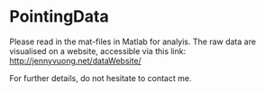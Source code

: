# PointingData

Please read in the mat-files in Matlab for analyis. The raw data are visualised on a website, accessible via this link: http://jennyvuong.net/dataWebsite/

For further details, do not hesitate to contact me.
